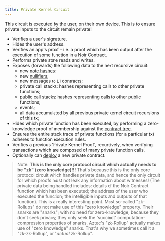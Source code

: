 ```yaml
---
title: Private Kernel Circuit
---
```


This circuit is executed by the user, on their own device. This is to ensure private inputs to the circuit remain private!

- Verifies a user's signature.
- Hides the user's address.
- Verifies an app's proof - i.e. a proof which has been output after the execution of some function in a Noir Contract.
- Performs private state reads and writes.
- Exposes (forwards) the following data to the next recursive circuit:
  - new [note hashes](../notes-and-nullifiers);
  - new [nullifiers](../notes-and-nullifiers);
  - new messages to L1 contracts;
  - private call stacks: hashes representing calls to other private functions;
  - public call stacks: hashes representing calls to other public functions;
  - events;
  - all data accumulated by all previous private kernel circuit recursions of this tx;
- Hides which private function has been executed, by performing a zero-knowledge proof of membership against the [contract tree](../trees).
- Ensures the entire stack trace of private functions (for a particular tx) adheres to function execution rules.
- Verifies a previous 'Private Kernel Proof', recursively, when verifying transactions which are composed of many private function calls.
- Optionally can [deploy](../contract-creation) a new private contract.

> Note: **This is the only core protocol circuit which actually needs to be "zk" (zero knowledge)!!!** That's because this is the only core protocol circuit which handles private data, and hence the only circuit for which proofs must not leak any information about witnesses! (The private data being handled includes: details of the Noir Contract function which has been executed; the address of the user who executed the function; the intelligible inputs and outputs of that function).
> This is a really interesting point. Most so-called "zk-Rollups" do not make use of this "zero knowledge" property. Their snarks are "snarks"; with no need for zero-knowledge, because they don't seek privacy; they only seek the 'succinct' computation-compression properties of snarks. Aztec's "zk-Rollup" actually makes use of "zero knowledge" snarks. That's why we sometimes call it a "zk-zk-Rollup", or "_actual_ zk-Rollup".
